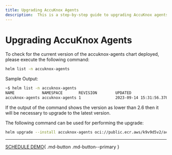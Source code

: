 ```yaml
---
title: Upgrading AccuKnox Agents
description:  This is a step-by-step guide to upgrading AccuKnox agents to the latest version for improved security and performance.
---
```


# **Upgrading AccuKnox Agents**

To check for the current version of the accuknox-agents chart deployed, please execute the following command:

```sh
helm list -n accuknox-agents
```

Sample Output:

```sh
~$ helm list -n accuknox-agents
NAME            NAMESPACE       REVISION        UPDATED                                 STATUS          CHART                   APP VERSION
accuknox-agents accuknox-agents 1               2023-09-14 15:31:56.378824112 +0530 IST deployed        accuknox-agents-v0.1.5  v0.1.5
```

If the output of the command shows the version as lower than 2.6 then it will be necessary to upgrade to the latest version.

The following command can be used for performing the upgrade:

```sh
helm upgrade --install accuknox-agents oci://public.ecr.aws/k9v9d5v2/accuknox-agents --version "v0.2.6" -n accuknox-agents
```


  - - -
[SCHEDULE DEMO](https://www.accuknox.com/contact-us){ .md-button .md-button--primary }
